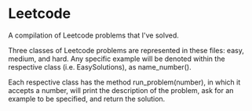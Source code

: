 # Leetcode
A compilation of Leetcode problems that I've solved.

Three classes of Leetcode problems are represented in these files: easy, medium, and hard. Any specific example will be denoted within the respective class (i.e. EasySolutions), as name_number().

Each respective class has the method run_problem(number), in which it accepts a number, will print the description of the problem, ask for an example to be specified, and return the solution.
